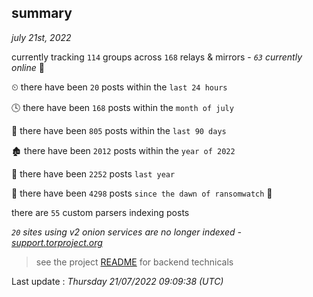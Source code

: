 
## summary
_july 21st, 2022_

currently tracking `114` groups across `168` relays & mirrors - _`63` currently online_ 📡

⏲ there have been `20` posts within the `last 24 hours`

🕓 there have been `168` posts within the `month of july`

📅 there have been `805` posts within the `last 90 days`

🏚 there have been `2012` posts within the `year of 2022`

🚀 there have been `2252` posts `last year`

🦕 there have been `4298` posts `since the dawn of ransomwatch` 🐣

there are `55` custom parsers indexing posts

_`20` sites using v2 onion services are no longer indexed - [support.torproject.org](https://support.torproject.org/onionservices/v2-deprecation/)_

> see the project [README](https://github.com/jmousqueton/ransomwatch#readme) for backend technicals



Last update : _Thursday 21/07/2022 09:09:38 (UTC)_

